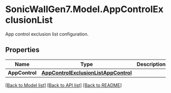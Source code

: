 # SonicWallGen7.Model.AppControlExclusionList
App control exclusion list configuration.

## Properties

Name | Type | Description | Notes
------------ | ------------- | ------------- | -------------
**AppControl** | [**AppControlExclusionListAppControl**](AppControlExclusionListAppControl.md) |  | [optional] 

[[Back to Model list]](../README.md#documentation-for-models) [[Back to API list]](../README.md#documentation-for-api-endpoints) [[Back to README]](../README.md)


